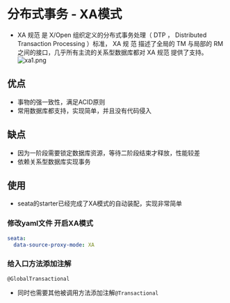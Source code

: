 # 分布式事务 - XA模式
- XA 规范 是 X/Open 组织定义的分布式事务处理（ DTP ， Distributed Transaction Processing ）标准， XA 规
范 描述了全局的 TM 与局部的 RM 之间的接口，几乎所有主流的关系型数据库都对 XA 规范 提供了支持。
![xa1.png](xa1.png)
## 优点
- 事物的强一致性，满足ACID原则
- 常用数据库都支持，实现简单，并且没有代码侵入
## 缺点
- 因为一阶段需要锁定数据库资源，等待二阶段结束才释放，性能较差
- 依赖关系型数据库实现事务
## 使用
- seata的starter已经完成了XA模式的自动装配，实现非常简单
### 修改yaml文件 开启XA模式
```yaml
seata:
  data-source-proxy-mode: XA
```
### 给入口方法添加注解
`@GlobalTransactional`
- 同时也需要其他被调用方法添加注解`@Transactional`
